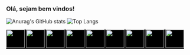 ### Olá, sejam bem vindos! 
![Anurag's GitHub stats](https://github-readme-stats.vercel.app/api?username=GMPompeu&show_icons=true&theme=dark)
![Top Langs](https://github-readme-stats.vercel.app/api/top-langs/?username=GMPompeu&hide_progress=true&theme=dark)

<div style="display: inline-block; background-color: black">
  <img src="https://cdn.worldvectorlogo.com/logos/angular-icon-1.svg" style="width:50px">
  <img src="https://github.com/GMPompeu/GMPompeu/assets/132175081/08708871-6064-458b-9d09-6e6aa7fd16bd" style="width:50px"> 
  <img src="https://github.com/GMPompeu/GMPompeu/assets/132175081/6545c25d-dcd8-4c9c-9b49-962be18314f2" style="width:50px">
  <img src="https://github.com/GMPompeu/GMPompeu/assets/132175081/d41895d0-7d25-4d25-8e3d-d407758d0c51" style="width:50px">
  <img src="https://github.com/GMPompeu/GMPompeu/assets/132175081/1650afe1-2718-4a87-836f-0aa3ef8c1f2b" style="width:50px">
  <img src="https://github.com/GMPompeu/GMPompeu/assets/132175081/722fbdbc-e041-4dd7-a11d-3177ef77cb8e" style="width:50px">
  <img src="https://github.com/GMPompeu/GMPompeu/assets/132175081/dd756fcb-4d08-45ec-9a64-09880d47b376" style="width:50px">
  <img src="https://github.com/GMPompeu/GMPompeu/assets/132175081/33eec599-7dde-439d-948a-4a7030fd486d" style="width:50px">
  <img src="https://github.com/GMPompeu/GMPompeu/assets/132175081/0e5b4a17-c09c-4582-a064-28f2f585cd7e" style="width:50px">
</div>
